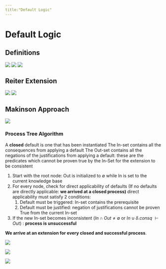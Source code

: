 ```yaml
---
title:"Default Logic"
---
```

# Default Logic
## Definitions
![](https://i.imgur.com/m6Vb0UF.png)
![](https://i.imgur.com/6mLLFN7.png)
![](https://i.imgur.com/1SGoodm.png)

## Reiter Extension
![](https://i.imgur.com/awvYPHM.png)
![](https://i.imgur.com/IR3xxOj.png)

## Makinson Approach
![](https://i.imgur.com/KMzHeSh.png)

### Process Tree Algorithm
A __closed__ default is one that has been instantiated
The In-set contains all the consequences from applying a default
The Out-set contains all the negations of the justifications from applying a default: these are the predicates which cannot be proven true by the In-Set for the extension to be consistent

1. Start with the root node: Out is initialized to $\emptyset$ while In is set to the current knowledge base
2. For every node, check for direct applicability of defaults (If no defaults are directly applicable: __we arrived at a closed process)__ direct applicability must satisfy 2 conditions:
	1. Default must be triggered: In-set contains the prerequisite
	2. Default must be justified: negation of justifications cannot be proven True from the current In-set
4. If the new In-set becomes inconsistent ($In \cap Out \neq \emptyset$ or $In\cup \delta .consq \ \vdash Out$) : __process is unsuccessful__

__We arrive at an extension for every closed and successful process__.

![](https://i.imgur.com/ZjJAXQC.png)

![](https://i.imgur.com/QpFdmBM.png)

![](https://i.imgur.com/7UDQGXx.png)
